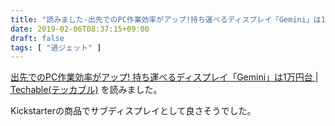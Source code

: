 ```yaml
---
title: "読みました-出先でのPC作業効率がアップ!持ち運べるディスプレイ「Gemini」は1万円台"
date: 2019-02-06T08:37:15+09:00
draft: false
tags: [ "過ジェット" ]
---
```


[出先でのPC作業効率がアップ! 持ち運べるディスプレイ「Gemini」は1万円台 | Techable(テッカブル)](https://techable.jp/archives/91090) を読みました。

Kickstarterの商品でサブディスプレイとして良さそうでした。